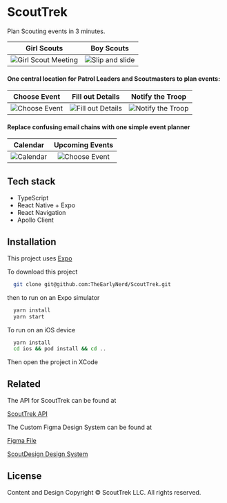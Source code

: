 # ScoutTrek

Plan Scouting events in 3 minutes.

Girl Scouts             |  Boy Scouts
:-------------------------:|:-------------------------:
![Girl Scout Meeting](https://res.cloudinary.com/wow-your-client/image/upload/c_scale,w_300/v1647448233/ScoutTrek/pauline-loroy-A9U0cMNsxwY-unsplash.jpg)  |  ![Slip and slide](https://res.cloudinary.com/wow-your-client/image/upload/c_scale,w_450/v1599241295/ScoutTrek/luke-porter-mGFJIUD9yiM-unsplash.jpg)

#### One central location for Patrol Leaders and Scoutmasters to plan events:

Choose Event | Fill out Details | Notify the Troop
:-------------------------:|:-------------------------:|:-------------------------:
![Choose Event](https://res.cloudinary.com/wow-your-client/image/upload/c_scale,w_325/v1647456135/ScoutTrek/Screen_Shot_2022-03-16_at_14.36.34.png)  |  ![Fill out Details](https://res.cloudinary.com/wow-your-client/image/upload/c_scale,w_325/v1647456135/ScoutTrek/Screen_Shot_2022-03-16_at_14.37.04.png) | ![Notify the Troop](https://res.cloudinary.com/wow-your-client/image/upload/c_scale,w_325/v1647456135/ScoutTrek/Screen_Shot_2022-03-16_at_14.40.58.png)

#### Replace confusing email chains with one simple event planner

Calendar | Upcoming Events
:-------------------------:|:-------------------------:
![Calendar](https://res.cloudinary.com/wow-your-client/image/upload/c_scale,w_325/v1647461045/ScoutTrek/Screen_Shot_2022-03-16_at_16.03.09.png) | ![Choose Event](https://res.cloudinary.com/wow-your-client/image/upload/c_scale,w_325/v1647461045/ScoutTrek/Screen_Shot_2022-03-16_at_15.35.34.png)

## Tech stack

* TypeScript
* React Native + Expo
* React Navigation
* Apollo Client

## Installation

This project uses [Expo](https://docs.expo.dev/get-started/installation/)

To download this project

```bash
  git clone git@github.com:TheEarlyNerd/ScoutTrek.git
```

then to run on an Expo simulator

```bash
  yarn install
  yarn start
```

To run on an iOS device

```bash
  yarn install
  cd ios && pod install && cd ..
```

Then open the project in XCode

## Related

The API for ScoutTrek can be found at

[ScoutTrek API](https://github.com/TheEarlyNerd/Scouttrek_API)

The Custom Figma Design System can be found at

[Figma File](https://www.figma.com/community/file/1086027778775525073)

[ScoutDesign Design System](https://github.com/TheEarlyNerd/ScoutDesign)

## License

Content and Design Copyright &copy; ScoutTrek LLC. All rights reserved.
